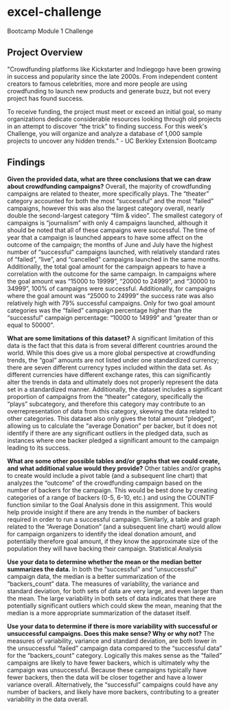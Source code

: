 # excel-challenge
Bootcamp Module 1 Challenge 

## Project Overview 
"Crowdfunding platforms like Kickstarter and Indiegogo have been growing in success and popularity since the late 2000s. From independent content creators to famous celebrities, more and more people are using crowdfunding to launch new products and generate buzz, but not every project has found success.

To receive funding, the project must meet or exceed an initial goal, so many organizations dedicate considerable resources looking through old projects in an attempt to discover “the trick” to finding success. For this week's Challenge, you will organize and analyze a database of 1,000 sample projects to uncover any hidden trends." - UC Berkley Extension Bootcamp

## Findings
**Given the provided data, what are three conclusions that we can draw about crowdfunding campaigns?** Overall, the majority of crowdfunding campaigns are related to theater, more specifically plays. The “theater” category accounted for both the most “successful” and the most “failed” campaigns, however this was also the largest category overall, nearly double the second-largest category “film & video”. The smallest category of campaigns is “journalism” with only 4 campaigns launched, although it should be noted that all of these campaigns were successful. The time of year that a campaign is launched appears to have some affect on the outcome of the campaign; the months of June and July have the highest number of “successful” campaigns launched, with relatively standard rates of “failed”, “live”, and “cancelled” campaigns launched in the same months.  Additionally, the total goal amount for the campaign appears to have a correlation with the outcome for the same campaign. In campaigns where the goal amount was “15000 to 19999”, “20000 to 24999”, and “30000 to 34999”, 100% of campaigns were successful. Additionally, for campaigns where the goal amount was “25000 to 24999” the success rate was also relatively high with 79% successful campaigns. Only for two goal amount categories was the “failed” campaign percentage higher than the “successful” campaign percentage: “10000 to 14999” and “greater than or equal to 50000”. 

**What are some limitations of this dataset?** A significant limitation of this data is the fact that this data is from several different countries around the world. While this does give us a more global perspective at crowdfunding trends, the “goal” amounts are not listed under one standardized currency; there are seven different currency types included within the data set. As different currencies have different exchange rates, this can significantly alter the trends in data and ultimately does not properly represent the data set in a standardized manner. Additionally, the dataset includes a significant proportion of campaigns from the “theater” category, specifically the “plays” subcategory, and therefore this category may contribute to an overrepresentation of data from this category, skewing the data related to other categories. This dataset also only gives the total amount “pledged”, allowing us to calculate the “average Donation” per backer, but it does not identify if there are any significant outliers in the pledged data, such as instances where one backer pledged a significant amount to the campaign leading to its success. 

**What are some other possible tables and/or graphs that we could create, and what additional value would they provide?** Other tables and/or graphs to create would include a pivot table (and a subsequent line chart) that analyzes the “outcome” of the crowdfunding campaign based on the number of backers for the campaign. This would be best done by creating categories of a range of backers (0-5, 6-10, etc.) and using the COUNTIF function similar to the Goal Analysis done in this assignment. This would help provide insight if there are any trends in the number of backers required in order to run a successful campaign. Similarly, a table and graph related to the “Average Donation” (and a subsequent line chart) would allow for campaign organizers to identify the ideal donation amount, and potentially therefore goal amount, if they know the approximate size of the population they will have backing their campaign. 
Statistical Analysis

**Use your data to determine whether the mean or the median better summarizes the data.** In both the “successful” and “unsuccessful” campaign data, the median is a better summarization of the “backers_count” data. The measures of variability, the variance and standard deviation, for both sets of data are very large, and even larger than the mean. The large variability in both sets of data indicates that there are potentially significant outliers which could skew the mean, meaning that the median is a more appropriate summarization of the dataset itself. 

**Use your data to determine if there is more variability with successful or unsuccessful campaigns. Does this make sense? Why or why not?** The measures of variability, variance and standard deviation, are both lower in the unsuccessful “failed” campaign data compared to the “successful data” for the “backers_count” category. Logically this makes sense as the “failed” campaigns are likely to have fewer backers, which is ultimately why the campaign was unsuccessful. Because these campaigns typically have fewer backers, then the data will be closer together and have a lower variance overall. Alternatively, the “successful” campaigns could have any number of backers, and likely have more backers, contributing to a greater variability in the data overall. 


